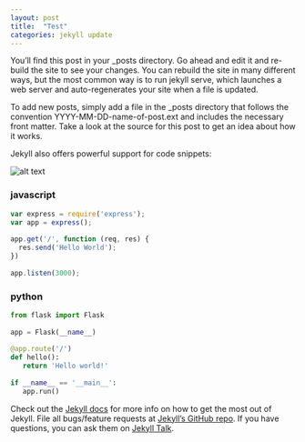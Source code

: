 ```yaml
---
layout: post
title:  "Test"
categories: jekyll update
---
```


You’ll find this post in your _posts directory. Go ahead and edit it and re-build the site to see your changes. You can rebuild the site in many different ways, but the most common way is to run jekyll serve, which launches a web server and auto-regenerates your site when a file is updated.

To add new posts, simply add a file in the _posts directory that follows the convention YYYY-MM-DD-name-of-post.ext and includes the necessary front matter. Take a look at the source for this post to get an idea about how it works.

Jekyll also offers powerful support for code snippets:


![alt text](https://upload.wikimedia.org/wikipedia/commons/thumb/9/99/Unofficial_JavaScript_logo_2.svg/1200px-Unofficial_JavaScript_logo_2.svg.png)

### javascript

```javascript
var express = require('express');
var app = express();
 
app.get('/', function (req, res) {
  res.send('Hello World');
})
 
app.listen(3000);
```

### python

```python
from flask import Flask
 
app = Flask(__name__)
 
@app.route('/')
def hello():
   return 'Hello world!'
 
if __name__ == '__main__':
   app.run()
```

Check out the [Jekyll docs][jekyll-docs] for more info on how to get the most out of Jekyll. File all bugs/feature requests at [Jekyll’s GitHub repo][jekyll-gh]. If you have questions, you can ask them on [Jekyll Talk][jekyll-talk].

[jekyll-docs]: https://jekyllrb.com/docs/home
[jekyll-gh]:   https://github.com/jekyll/jekyll
[jekyll-talk]: https://talk.jekyllrb.com/
